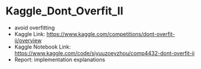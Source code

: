 # Kaggle_Dont_Overfit_II
- avoid overfitting
- Kaggle Link: https://www.kaggle.com/competitions/dont-overfit-ii/overview
- Kaggle Notebook Link: https://www.kaggle.com/code/siyuuzoeyzhou/comp4432-dont-overfit-ii
- Report: implementation explanations
